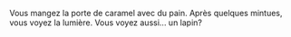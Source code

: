 Vous mangez la porte de caramel avec du pain. Après quelques mintues, vous voyez la lumière. Vous voyez aussi... un lapin?